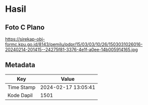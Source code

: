# Hasil

## Foto C Plano

https://sirekap-obj-formc.kpu.go.id/8143/pemilu/pdpr/15/03/03/10/26/1503031026016-20240214-201415--24275f81-3376-4e1f-a0ee-14b005914165.jpg


## Metadata

| Key        | Value               |
| ---------- | ------------------- |
| Time Stamp | 2024-02-17 13:05:41 |
| Kode Dapil | 1501                |




